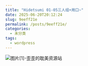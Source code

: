 ```yaml
---
title: "Hidetsumi 01-05三人组+用口~"
date: 2025-06-20T20:12:24
slug: 9eeff21e
permalink: /posts/9eeff21e/
categories:
  - 未分类
tags:
  - wordpress
---
```


![图片[1]-歪歪的耽美资源站](/images/wp/9eeff21e-51dd0ce4.jpg)
